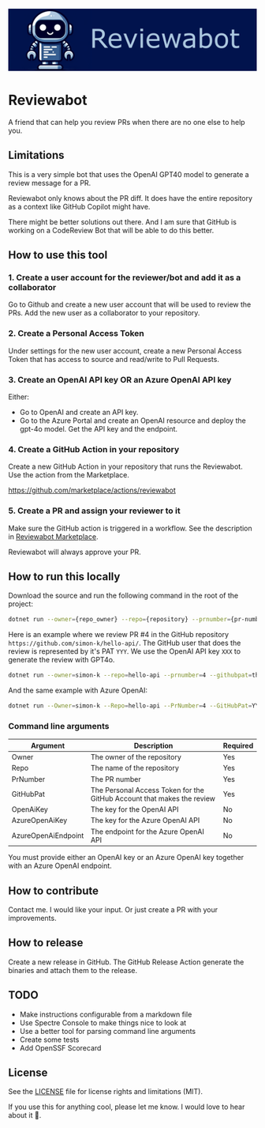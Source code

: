 ![Banner](docs/images/banner-with-text.png)

# Reviewabot
A friend that can help you review PRs when there are no one else to help you.

## Limitations
This is a very simple bot that uses the OpenAI GPT40 model to generate a review message for a PR. 

Reviewabot only knows about the PR diff. It does have the entire repository as a context like GitHub Copilot might have. 

There might be better solutions out there. And I am sure that GitHub is working on a CodeReview Bot that will be able to do this better.

## How to use this tool
### 1. Create a user account for the reviewer/bot and add it as a collaborator
Go to Github and create a new user account that will be used to review the PRs. Add the new user as a collaborator to your repository.

### 2. Create a Personal Access Token
Under settings for the new user account, create a new Personal Access Token that has access to source and read/write to Pull Requests.

### 3. Create an OpenAI API key OR an Azure OpenAI API key
Either:

- Go to OpenAI and create an API key.
- Go to the Azure Portal and create an OpenAI resource and deploy the gpt-4o model. Get the API key and the endpoint.

### 4. Create a GitHub Action in your repository
Create a new GitHub Action in your repository that runs the Reviewabot. Use the action from the Marketplace.

https://github.com/marketplace/actions/reviewabot

### 5. Create a PR and assign your reviewer to it
Make sure the GitHub action is triggered in a workflow. See the description in [Reviewabot Marketplace](https://github.com/marketplace/actions/reviewabot).

Reviewabot will always approve your PR.

## How to run this locally
Download the source and run the following command in the root of the project:

```bash
dotnet run --owner={repo_owner} --repo={repository} --prnumber={pr-number} --githubpat={github-pat} --openaikey={apenai-api-key}
```

Here is an example where we review PR #4 in the GitHub repository `https://github.com/simon-k/hello-api/`.
The GitHub user that does the review is represented by it's PAT `YYY`. We use the OpenAI API key `XXX` to generate the review with GPT4o. 

```bash
dotnet run --owner=simon-k --repo=hello-api --prnumber=4 --githubpat=thisisadummypat --openaikey=thisisadummykey
```

And the same example with Azure OpenAI:

```bash
dotnet run --Owner=simon-k --Repo=hello-api --PrNumber=4 --GitHubPat=YYY --OpenAiKey=XXX --AzureOpenAiKey=thisisadummykey --AzureOpenAiEndpoint=https://yourresourcename.openai.azure.com
```

### Command line arguments
| Argument            | Description                                                            | Required |
|---------------------|------------------------------------------------------------------------|----------|
| Owner               | The owner of the repository                                            | Yes      |
| Repo                | The name of the repository                                             | Yes      |
| PrNumber            | The PR number                                                          | Yes      |
| GitHubPat           | The Personal Access Token for the GitHub Account that makes the review | Yes      |
| OpenAiKey           | The key for the OpenAI API                                             | No       |
| AzureOpenAiKey      | The key for the Azure OpenAI API                                       | No       |
| AzureOpenAiEndpoint | The endpoint for the Azure OpenAI API                                  | No       |

You must provide either an OpenAI key or an Azure OpenAI key together with an Azure OpenAI endpoint.

## How to contribute
Contact me. I would like your input. Or just create a PR with your improvements.

## How to release
Create a new release in GitHub. The GitHub Release Action generate the binaries and attach them to the release.

## TODO
* Make instructions configurable from a markdown file
* Use Spectre Console to make things nice to look at
* Use a better tool for parsing command line arguments
* Create some tests
* Add OpenSSF Scorecard

## License
See the [LICENSE](LICENSE) file for license rights and limitations (MIT).

If you use this for anything cool, please let me know. I would love to hear about it 🫶.
